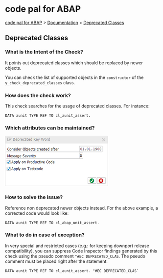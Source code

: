 # code pal for ABAP

[code pal for ABAP](../../README.md) > [Documentation](../check_documentation.md) > [Deprecated Classes](deprecated-classes.md)

## Deprecated Classes

### What is the Intent of the Check?

It points out deprecated classes which should be replaced by newer objects.

You can check the list of supported objects in the `constructor` of the `y_check_deprecated_classes` class. 

### How does the check work?

This check searches for the usage of deprecated classes. For instance:
```abap
DATA aunit TYPE REF TO cl_aunit_assert.
```
### Which attributes can be maintained?

![Attributes](./imgs/deprecated_key_words.png)

### How to solve the issue?

Reference non deprecated newer objects instead. For the above example, a corrected code would look like:
```abap
DATA aunit TYPE REF TO cl_abap_unit_assert.
```

### What to do in case of exception?

In very special and restricted cases (e.g.: for keeping downport release compatibility), you can suppress Code Inspector findings generated by this check using the pseudo comment `"#EC DEPRECATED_CLAS`.  The pseudo comment must be placed right after the statement:
```abap
DATA aunit TYPE REF TO cl_aunit_assert. "#EC DEPRECATED_CLAS` 
```

